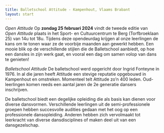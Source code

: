 ```yaml
---
title: Balletschool Attitude - Kampenhout, Vlaams Brabant
layout: start
---
```

*Open Attitude*
Op **zondag 25 februari 2024** vindt de tweede editie van _Open Attitude_ plaats in het Sport- en Cultuurcentrum te Berg (Torfbroeklaan 25) van 14u tot 18u. Tijdens deze opendeurdag krijgen al onze leerlingen de kans om te tonen waar ze de voorbije maanden aan gewerkt hebben. Een mooie blik op de verschillende stijlen die de Balletschool aanbiedt, op hoe een dansles in zijn werk gaat, en vooral een dag om samen volop van dans te genieten!

*Balletschool Attitude*
De balletschool werd opgericht door Ingrid Fonteyne in 1976. In al die jaren heeft Attitude een stevige reputatie opgebouwd in Kampenhout en omstreken. Momenteel telt Attitude zo’n 400 leden. Oud-leerlingen komen reeds een aantal jaren de 2e generatie dansers inschrijven.

De balletschool biedt een degelijke opleiding die als basis kan dienen voor diverse dansvormen. Verschillende leerlingen uit de semi-professionele groepen hebben succesvolle audities gedaan met het oog op een professionele dansopleiding. Anderen hebben zich vervolmaakt tot leerkracht van diverse dansdisciplines of maken deel uit van een dansgezelschap.
